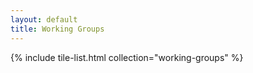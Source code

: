 ```yaml
---
layout: default
title: Working Groups
---
```


{% include tile-list.html collection="working-groups" %}

